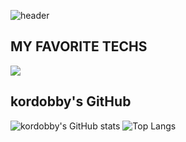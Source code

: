 ![header](https://capsule-render.vercel.app/api?type=waving&color=0:4568dc,100:b06ab3&height=300&section=header&text=DOBBY%20WORLD&fontSize=55&fontColor=ffffff&animation=fadeIn)

<!-- ![header](https://capsule-render.vercel.app/api?type=transparent&color=0:3D7EAA,100:FFE47A&height=300&section=header&text=DOBBY%20IS%20FREE&fontSize=55&fontColor=ffffff&animation=fadeIn) -->

## MY FAVORITE TECHS
<p herf="https://skillicons.dev">
  <img src="https://skillicons.dev/icons?i=js,ts,react,nextjs,styledcomponents,redux,ae,ai,ps,pr, figma,git,blende,css,firebase,github &perline=6"/>
</p>

## kordobby's GitHub
![kordobby's GitHub stats](https://github-readme-stats.vercel.app/api?username=kordobby&show_icons=true&theme=tokyonight) ![Top Langs](https://github-readme-stats.vercel.app/api/top-langs/?username=kordobby&layout=compact&theme=dark) 
